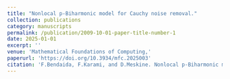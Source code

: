 ```yaml
---
title: "Nonlocal p-Biharmonic model for Cauchy noise removal."
collection: publications
category: manuscripts
permalink: /publication/2009-10-01-paper-title-number-1
date: 2025-01-01
excerpt: ''
venue: 'Mathematical Foundations of Computing,'
paperurl: 'https://doi.org/10.3934/mfc.2025003'
citation: 'F.Bendaida, F.Karami, and D.Meskine. Nonlocal p-Biharmonic model for Cauchy noise removal. Mathematical Foundations of Computing, 2025.'
---
```


